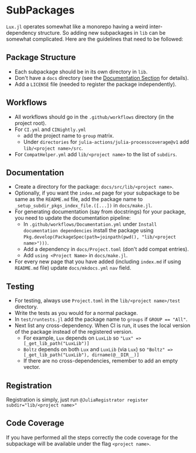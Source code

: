 # SubPackages

`Lux.jl` operates somewhat like a monorepo having a weird inter-dependency structure. So
adding new subpackages in `lib` can be somewhat complicated. Here are the guidelines that
need to be followed:

## Package Structure

  * Each subpackage should be in its own directory in `lib`.
  * Don't have a `docs` directory (see the [Documentation Section](#documentation) for
    details).
  * Add a `LICENSE` file (needed to register the package independently).

## Workflows

  * All workflows should go in the `.github/workflows` directory (in the project root).
  * For `CI.yml` and `CINightly.yml`
    - add the project name to `group` matrix.
    - Under `directories` for `julia-actions/julia-processcoverage@v1` add
      `lib/<project name>/src`.
  * For `CompatHelper.yml` add `lib/<project name>` to the list of `subdirs`.

## Documentation

  * Create a directory for the package: `docs/src/lib/<project name>`.
  * Optionally, if you want the `index.md` page for your subpackage to be same as the
    `README.md` file, add the package name to `_setup_subdir_pkgs_index_file.([...])` in
    `docs/make.jl`.
  * For generating documentation (say from docstrings) for your package, you need to update
    the documentation pipeline:
    - In `.github/workflows/Documentation.yml` under `Install documentation dependencies`
      install the package using
      `Pkg.develop(PackageSpec(path=joinpath(pwd(), "lib/<project name>")))`.
    - Add a dependency in `docs/Project.toml` (don't add compat entries).
    - Add `using <Project Name>` in `docs/make.jl`.
  * For every new page that you have added (including `index.md` if using `README.md` file)
    update `docs/mkdocs.yml` `nav` field.

## Testing

  * For testing, always use `Project.toml` in the `lib/<project name>/test` directory.
  * Write the tests as you would for a normal package.
  * In `test/runtests.jl` add the package name to `groups` if `GROUP == "All"`.
  * Next list any cross-dependency. When CI is run, it uses the local version of the package
    instead of the registered version.
    - For example, `Lux` depends on `LuxLib` so `"Lux" => [_get_lib_path("LuxLib")]`
    - `Boltz` depends on both `Lux` and `LuxLib` (via `Lux`) so
      `"Boltz" => [_get_lib_path("LuxLib"), dirname(@__DIR__)]`
    - If there are no cross-dependencies, remember to add an empty vector.

## Registration

Registration is simply, just run `@JuliaRegistrator register subdir="lib/<project name>"`

## Code Coverage

If you have performed all the steps correctly the code coverage for the subpackage will
be available under the flag `<project name>`.
